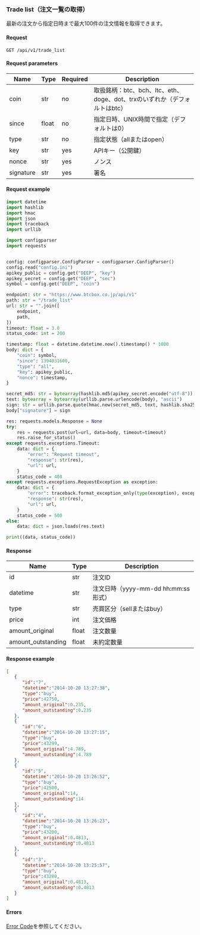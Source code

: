 ### Trade list（注文一覧の取得）

最新の注文から指定日時まで最大100件の注文情報を取得できます。

#### Request

```http request
GET /api/v1/trade_list
```

#### Request parameters

| Name      | Type  | Required | Description                                       |
|-----------|-------|----------|---------------------------------------------------|
| coin      | str   | no       | 取扱銘柄：btc、bch、ltc、eth、doge、dot、trxのいずれか（デフォルトはbtc） |
| since     | float | no       | 指定日時、UNIX時間で指定（デフォルトは0）                           |
| type      | str   | no       | 指定状態（allまたはopen）                                  |
| key       | str   | yes      | APIキー（公開鍵）                                        |
| nonce     | str   | yes      | ノンス                                               |
| signature | str   | yes      | 署名                                                |

#### Request example

```python
import datetime
import hashlib
import hmac
import json
import traceback
import urllib

import configparser
import requests


config: configparser.ConfigParser = configparser.ConfigParser()
config.read("config.ini")
apikey_public = config.get("DEEP", "key")
apikey_secret = config.get("DEEP", "sec")
symbol = config.get("DEEP", "coin")

endpoint: str = "https://www.btcbox.co.jp/api/v1"
path: str = "/trade_list"
url: str = "".join([
    endpoint,
    path,
])
timeout: float = 3.0
status_code: int = 200

timestamp: float = datetime.datetime.now().timestamp() * 1000
body: dict = {
    "coin": symbol,
    "since": 1394031600,
    "type": "all",
    "key": apikey_public,
    "nonce": timestamp,
}

secret_md5: str = bytearray(hashlib.md5(apikey_secret.encode("utf-8")).hexdigest(), "ascii")
text: bytearray = bytearray(urllib.parse.urlencode(body), "ascii")
sign: str = urllib.parse.quote(hmac.new(secret_md5, text, hashlib.sha256).hexdigest())
body["signature"] = sign

res: requests.models.Response = None
try:
    res = requests.post(url=url, data=body, timeout=timeout)
    res.raise_for_status()
except requests.exceptions.Timeout:
    data: dict = {
        "error": "Request timeout",
        "response": str(res),
        "url": url,
    }
    status_code = 408
except requests.exceptions.RequestException as exception:
    data: dict = {
        "error": traceback.format_exception_only(type(exception), exception)[0],
        "response": str(res),
        "url": url,
    }
    status_code = 500
else:
    data: dict = json.loads(res.text)

print((data, status_code))
```

#### Response

| Name               | Type  | Description                 |
|--------------------|-------|-----------------------------|
| id                 | str   | 注文ID                        |
| datetime           | str   | 注文日時（yyyy-mm-dd hh:mm:ss形式） |
| type               | str   | 売買区分（sellまたはbuy）            |
| price              | int   | 注文価格                        |
| amount_original    | float | 注文数量                        |
| amount_outstanding | float | 未約定数量                       |

#### Response example

```json
[  
   {  
      "id":"7",
      "datetime":"2014-10-20 13:27:38",
      "type":"buy",
      "price":42750,
      "amount_original":0.235,
      "amount_outstanding":0.235
   },
   {  
      "id":"6",
      "datetime":"2014-10-20 13:27:15",
      "type":"buy",
      "price":43299,
      "amount_original":4.789,
      "amount_outstanding":4.789
   },
   {  
      "id":"5",
      "datetime":"2014-10-20 13:26:52",
      "type":"buy",
      "price":42500,
      "amount_original":14,
      "amount_outstanding":14
   },
   {  
      "id":"4",
      "datetime":"2014-10-20 13:26:23",
      "type":"buy",
      "price":43200,
      "amount_original":0.4813,
      "amount_outstanding":0.4813
   },
   {  
      "id":"3",
      "datetime":"2014-10-20 13:25:57",
      "type":"buy",
      "price":43200,
      "amount_original":0.4813,
      "amount_outstanding":0.4813
   }
]
```

#### Errors

[Error Code](error_code.md)を参照してください。
